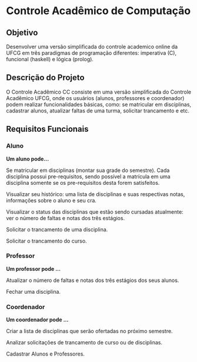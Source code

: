 # Controle Acadêmico de Computação


## Objetivo

Desenvolver uma versão simplificada do controle academico online da UFCG em três paradigmas de programação diferentes: imperativa (C), funcional (haskell) e lógica (prolog).

## Descrição do Projeto

O Controle Acadêmico CC consiste em uma versão simplificada do Controle 
Acadêmico UFCG, onde os usuários (alunos, professores e coordenador) podem realizar funcionalidades básicas, como: se matricular em disciplinas, cadastrar alunos, atualizar faltas de uma turma, solicitar trancamento e etc.


## Requisitos Funcionais

### Aluno

**Um aluno pode...**

Se matricular em disciplinas (montar sua grade do semestre). Cada disciplina possui pre-requisitos, sendo possível a matrícula em uma disciplina somente se os pre-requisitos desta forem satisfeitos.

Visualizar seu histórico: uma lista de disciplinas e suas respectivas notas, informações sobre o aluno e seu cra. 

Visualizar o status das disciplinas que estão sendo cursadas atualmente: ver o número de faltas e notas dos três estágios.

Solicitar o trancamento de uma disciplina.

Solicitar o trancamento do curso.



### Professor

**Um professor pode ...**


Atualizar o número de faltas e notas dos três estágios dos seus alunos.

Fechar uma disciplina.


### Coordenador

**Um coordenador pode ...**

Criar a lista de disciplinas que serão ofertadas no próximo semestre.

Analizar solicitações de trancamento de curso ou de disciplinas.

Cadastrar Alunos e Professores.
